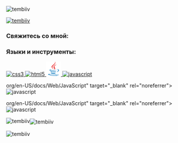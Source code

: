 <p align="left"> <img src="https://komarev.com/ghpvc/?username=tembiiv&label=Profile%20views&color= 0e75b6&style=flat" alt="tembiiv" /> </p>

<p align="left"> <a href="https://github.com/ryo-ma/github-profile-trophy"><img src ="https://github-profile-trophy.vercel.app/?username=tembiiv" alt="tembiiv" /></a> </p>

<h3 align="left">Свяжитесь со мной:</ h3>
<p align="left">
</p>

<h3 align="left">Языки и инструменты:</h3>
<p align="left"> <a href="https://www.w3schools.com/css/" target="_blank" rel="noreferrer"> <img src="https://raw.githubusercontent. com/devicons/devicon/master/icons/css3/css3-original-wordmark.svg" alt="css3" width="40" height="40"/> </a> <a href="https:// www.w3.org/html/" target="_blank" rel="noreferrer"> <img src="https://raw.githubusercontent.com/devicons/devicon/master/icons/html5/html5-original-wordmark .svg" alt="html5" width="40" height="40"/> </a> <a href="https://www.java.com" target="_blank" rel="noreferrer"> <img src="https://raw.githubusercontent.com/devicons/devicon/master/icons/java/java-original.svg" alt="java" width="40" height="40"/> </a > <a href="https://developer.mozilla.org/en-US/docs/Web/JavaScript" target="_blank" rel="noreferrer"> <img src="https://raw.githubusercontent. com/devicons/devicon/master/icons/javascript/javascript-original.svg" alt="javascript" width="40" height="40"/> </a> </p>org/en-US/docs/Web/JavaScript" target="_blank" rel="noreferrer"> <img src="https://raw.githubusercontent.com/devicons/devicon/master/icons/javascript/javascript- original.svg" alt="javascript" width="40" height="40"/> </a> </p>org/en-US/docs/Web/JavaScript" target="_blank" rel="noreferrer"> <img src="https://raw.githubusercontent.com/devicons/devicon/master/icons/javascript/javascript- original.svg" alt="javascript" width="40" height="40"/> </a> </p>

<p><img align="left" src="https://github-readme-stats.vercel.app/api/top-langs?username=tembiiv&show_icons=true&locale=en&layout=compact" alt="tembiiv" /> </p>

<p> <img align="center" src="https://github-readme-stats.vercel.app/api?username=tembiiv&show_icons=true&locale=en" alt="tembiiv" /> </p>

<p><img align="center" src="https://github-readme-streak-stats.herokuapp.com/?user=tembiiv&" alt="tembiiv" /></p>
